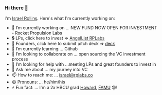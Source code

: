 ### Hi there 👋
I'm [Israel Rollins](https://www.linkedin.com/in/israelrollins/).
Here's what I'm currently working on:

- 🔭 I’m currently working on ... NEW FUND NOW OPEN FOR INVESTMENT - Rocket Propulsion Labs 
- 💲  LPs, click here to invest => [AngelList RPLabs](https://angel.co/v/back/rocket-propulsion-labs-fund)
- 🚀 Founders, click here to submit pitch deck => [deck](https://bit.ly/2ZN8ctn) 
- 🌱 I’m currently learning ... Github
- 👯 I’m looking to collaborate on ... open sourcing the VC investment process
- 🤔 I’m looking for help with ...meeting LPs and great founders to invest in
- 💬 Ask me about ... my journey into VC
- 📫 How to reach me: ... israel@rplabs.co
- 😄 Pronouns: ... he/him/his
- ⚡ Fun fact: ... I'm a 2x HBCU grad [Howard](https://home.howard.edu/), [FAMU](https://www.famu.edu/) 😎!
